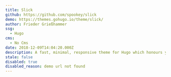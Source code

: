 ```yaml
---
title: Slick
github: https://github.com/spookey/slick
demo: https://themes.gohugo.io/theme/slick/
author: Frieder Grießhammer
ssg:
  - Hugo
cms:
  - No Cms
date: 2018-12-09T14:04:20.000Z
description: A fast, minimal, responsive theme for Hugo which honours your privacy
stale: false
disabled: true
disabled_reason: demo url not found
---
```

